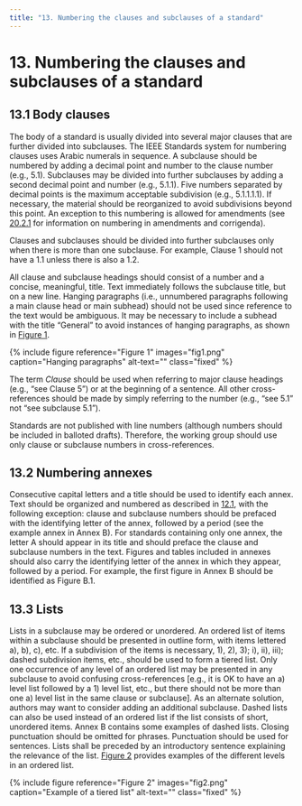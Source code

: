 ```yaml
---
title: "13. Numbering the clauses and subclauses of a standard"
---
```


# 13. Numbering the clauses and subclauses of a standard

## 13.1 Body clauses

The body of a standard is usually divided into several major clauses that are further divided into subclauses. The IEEE Standards system for numbering clauses uses Arabic numerals in sequence. A subclause should be numbered by adding a decimal point and number to the clause number (e.g., 5.1). Subclauses may be divided into further subclauses by adding a second decimal point and number (e.g., 5.1.1). Five numbers separated by decimal points is the maximum acceptable subdivision (e.g., 5.1.1.1.1). If necessary, the material should be reorganized to avoid subdivisions beyond this point. An exception to this numbering is allowed for amendments (see [20.2.1](20.html#2021-numbering-in-amendments-and-corrigenda) for information on numbering in amendments and corrigenda).

Clauses and subclauses should be divided into further subclauses only when there is more than one subclause. For example, Clause 1 should not have a 1.1 unless there is also a 1.2.

All clause and subclause headings should consist of a number and a concise, meaningful, title. Text immediately follows the subclause title, but on a new line. Hanging paragraphs (i.e., unnumbered paragraphs following a main clause head or main subhead) should not be used since reference to the text would be ambiguous. It may be necessary to include a subhead with the title “General” to avoid instances of hanging paragraphs, as shown in [Figure 1](#figure-1).

{% include figure
   reference="Figure 1"
   images="fig1.png"
   caption="Hanging paragraphs"
   alt-text=""
   class="fixed"
%}

The term *Clause* should be used when referring to major clause headings (e.g., “see Clause 5”) or at the beginning of a sentence. All other cross-references should be made by simply referring to the number (e.g., “see 5.1” not “see subclause 5.1”).

Standards are not published with line numbers (although numbers should be included in balloted drafts). Therefore, the working group should use only clause or subclause numbers in cross-references.

## 13.2 Numbering annexes

Consecutive capital letters and a title should be used to identify each annex. Text should be organized and numbered as described in [12.1](12.html#121-normative-and-informative-clauses), with the following exception: clause and subclause numbers should be prefaced with the identifying letter of the annex, followed by a period (see the example annex in Annex B). For standards containing only one annex, the letter A should appear in its title and should preface the clause and subclause numbers in the text. Figures and tables included in annexes should also carry the identifying letter of the annex in which they appear, followed by a period. For example, the first figure in Annex B should be identified as Figure B.1.

## 13.3 Lists

Lists in a subclause may be ordered or unordered. An ordered list of items within a subclause should be presented in outline form, with items lettered a), b), c), etc. If a subdivision of the items is necessary, 1), 2), 3); i), ii), iii); dashed subdivision items, etc., should be used to form a tiered list. Only one occurrence of any level of an ordered list may be presented in any subclause to avoid confusing cross-references [e.g., it is OK to have an a) level list followed by a 1) level list, etc., but there should not be more than one a) level list in the same clause or subclause]. As an alternate solution, authors may want to consider adding an additional subclause. Dashed lists can also be used instead of an ordered list if the list consists of short, unordered items. Annex B contains some examples of dashed lists. Closing punctuation should be omitted for phrases. Punctuation should be used for sentences. Lists shall be preceded by an introductory sentence explaining the relevance of the list. [Figure 2](#figure-2) provides examples of the different levels in an ordered list.

{% include figure
   reference="Figure 2"
   images="fig2.png"
   caption="Example of a tiered list"
   alt-text=""
   class="fixed"
%}

